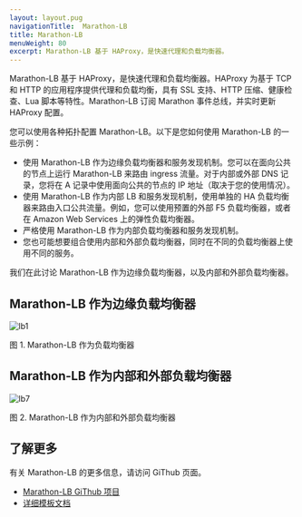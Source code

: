```yaml
---
layout: layout.pug
navigationTitle:  Marathon-LB
title: Marathon-LB
menuWeight: 80
excerpt: Marathon-LB 基于 HAProxy，是快速代理和负载均衡器。
---
```


Marathon-LB 基于 HAProxy，是快速代理和负载均衡器。HAProxy 为基于 TCP 和 HTTP 的应用程序提供代理和负载均衡，具有 SSL 支持、HTTP 压缩、健康检查、Lua 脚本等特性。Marathon-LB 订阅 Marathon 事件总线，并实时更新 HAProxy 配置。



您可以使用各种拓扑配置 Marathon-LB。以下是您如何使用 Marathon-LB 的一些示例：

* 使用 Marathon-LB 作为边缘负载均衡器和服务发现机制。您可以在面向公共的节点上运行 Marathon-LB 来路由 ingress 流量。对于内部或外部 DNS 记录，您将在 A 记录中使用面向公共的节点的 IP 地址（取决于您的使用情况）。
* 使用 Marathon-LB 作为内部 LB 和服务发现机制，使用单独的 HA 负载均衡器来路由入口公共流量。例如，您可以使用预置的外部 F5 负载均衡器，或者在 Amazon Web Services 上的弹性负载均衡器。
* 严格使用 Marathon-LB 作为内部负载均衡器和服务发现机制。
* 您也可能想要组合使用内部和外部负载均衡器，同时在不同的负载均衡器上使用不同的服务。

我们在此讨论 Marathon-LB 作为边缘负载均衡器，以及内部和外部负载均衡器。

## Marathon-LB 作为边缘负载均衡器

![lb1](/mesosphere/dcos/cn/1.11/img/lb1.png)

图 1. Marathon-LB 作为负载均衡器

## Marathon-LB 作为内部和外部负载均衡器

![lb7](/mesosphere/dcos/cn/1.11/img/lb7.jpg)

图 2. Marathon-LB 作为内部和外部负载均衡器

## 了解更多
有关 Marathon-LB 的更多信息，请访问 GiThub 页面。

 * [Marathon-LB GiThub 项目][1]
 * [详细模板文档][2]


[1]:https://github.com/mesosphere/marathon-lb
[2]:https://github.com/mesosphere/marathon-lb/blob/master/Longhelp.md#templates
